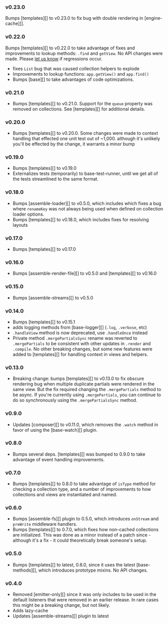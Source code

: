 ### v0.23.0

Bumps [templates][] to v0.23.0 to fix bug with double rendering in [engine-cache][].

### v0.22.0

Bumps [templates][] to v0.22.0 to take advantage of fixes and improvements to lookup methods: `.find` and `getView`. No API changes were made. Please [let us know](../../issues) if regressions occur.

- fixes `List` bug that was caused collection helpers to explode
- Improvements to lookup functions: `app.getView()` and `app.find()`
- Bumps [base][] to take advantages of code optimizations.

### v0.21.0

- Bumps [templates][] to v0.21.0. Support for the `queue` property was removed on collections. See [templates][] for additional details.

### v0.20.0

- Bumps [templates][] to v0.20.0. Some changes were made to context handling that effected one unit test out of ~1,000. although it's unlikely you'll be effected by the change, it warrants a minor bump

### v0.19.0

- Bumps [templates][] to v0.19.0
- Externalizes tests (temporarily) to base-test-runner, until we get all of the tests streamlined to the same format.

### v0.18.0

- Bumps [assemble-loader][] to v0.5.0, which includes which fixes a bug where `renameKey` was not always being used when defined on collection loader options.
- Bumps [templates][] to v0.18.0, which includes fixes for resolving layouts

### v0.17.0

- Bumps [templates][] to v0.17.0

### v0.16.0

- Bumps [assemble-render-file][] to v0.5.0 and [templates][] to v0.16.0

### v0.15.0

- Bumps [assemble-streams][] to v0.5.0

### v0.14.0

- Bumps [templates][] to v0.15.1
- adds logging methods from [base-logger][] (`.log`, `.verbose`, etc)
- `.handleView` method is now deprecated, use `.handleOnce` instead
- Private method `.mergePartialsSync` rename was reverted to `.mergePartials` to be consistent with other updates in `.render` and `.compile`. No other breaking changes, but some new features were added to [templates][] for handling context in views and helpers.

### v0.13.0

- Breaking change: bumps [templates][] to v0.13.0 to fix obscure rendering bug when multiple duplicate partials were rendered in the same view. But the fix required changing the `.mergePartials` method to be async. If you're currently using `.mergePartials`, you can continue to do so synchronously using the `.mergePartialsSync` method.

### v0.9.0

- Updates [composer][] to v0.11.0, which removes the `.watch` method in favor of using the [base-watch][] plugin.

### v0.8.0

- Bumps several deps. [templates][] was bumped to 0.9.0 to take advantage of event handling improvements.

### v0.7.0

- Bumps [templates][] to 0.8.0 to take advantage of `isType` method for checking a collection type, and a number of improvements to how collections and views are instantiated and named.

### v0.6.0

- Bumps [assemble-fs][] plugin to 0.5.0, which introduces `onStream` and `preWrite` middleware handlers.
- Bumps [templates][] to 0.7.0, which fixes how non-cached collections are initialized. This was done as a minor instead of a patch since - although it's a fix - it could theoretically break someone's setup.

### v0.5.0

- Bumps [templates][] to latest, 0.6.0, since it uses the latest [base-methods][], which introduces prototype mixins. No API changes.

### v0.4.0

- Removed [emitter-only][] since it was only includes to be used in the default listeners that were removed in an earlier release. In rare cases this might be a breaking change, but not likely.
- Adds lazy-cache
- Updates [assemble-streams][] plugin to latest
